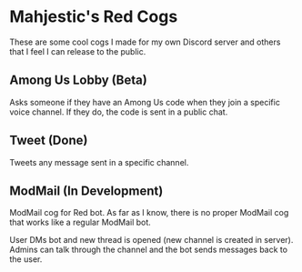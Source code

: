 # Mahjestic's Red Cogs

These are some cool cogs I made for my own Discord server and others that I feel I can release to the public.

## Among Us Lobby **(Beta)**

Asks someone if they have an Among Us code when they join a specific voice channel. If they do, the code is sent in a public chat.

## Tweet **(Done)**

Tweets any message sent in a specific channel.

## ModMail **(In Development)**

ModMail cog for Red bot. As far as I know, there is no proper ModMail cog that works like a regular ModMail bot.

User DMs bot and new thread is opened (new channel is created in server). Admins can talk through the channel and the bot sends messages back to the user.
